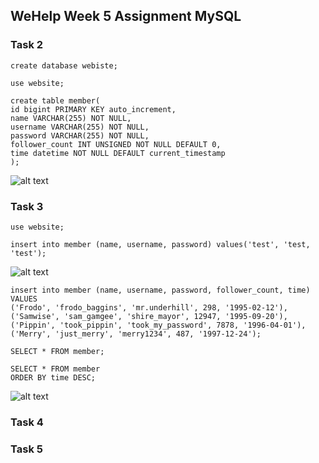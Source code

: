 ## WeHelp Week 5 Assignment MySQL

### Task 2

```
create database webiste;

use website;

create table member(
id bigint PRIMARY KEY auto_increment,
name VARCHAR(255) NOT NULL,
username VARCHAR(255) NOT NULL,
password VARCHAR(255) NOT NULL,
follower_count INT UNSIGNED NOT NULL DEFAULT 0,
time datetime NOT NULL DEFAULT current_timestamp
);

```

![alt text](<Screenshot 2025-02-10 at 4.16.18 PM.png>)

### Task 3

```
use website;

insert into member (name, username, password) values('test', 'test, 'test');
```
![alt text](<Screenshot 2025-02-10 at 5.14.59 PM.png>)

```
insert into member (name, username, password, follower_count, time)
VALUES
('Frodo', 'frodo_baggins', 'mr.underhill', 298, '1995-02-12'),
('Samwise', 'sam_gamgee', 'shire_mayor', 12947, '1995-09-20'),
('Pippin', 'took_pippin', 'took_my_password', 7878, '1996-04-01'),
('Merry', 'just_merry', 'merry1234', 487, '1997-12-24');

SELECT * FROM member;

SELECT * FROM member
ORDER BY time DESC;

```
![alt text](<Screenshot 2025-02-10 at 6.04.47 PM.png>)

### Task 4

### Task 5